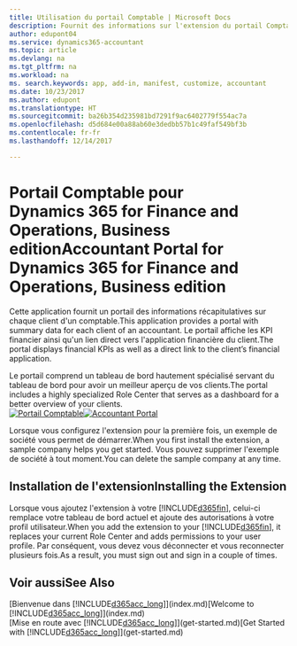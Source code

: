 ```yaml
---
title: Utilisation du portail Comptable | Microsoft Docs
description: Fournit des informations sur l'extension du portail Comptable.
author: edupont04
ms.service: dynamics365-accountant
ms.topic: article
ms.devlang: na
ms.tgt_pltfrm: na
ms.workload: na
ms. search.keywords: app, add-in, manifest, customize, accountant
ms.date: 10/23/2017
ms.author: edupont
ms.translationtype: HT
ms.sourcegitcommit: ba26b354d235981bd7291f9ac6402779f554ac7a
ms.openlocfilehash: d5d684e00a88ab60e3dedbb57b1c49faf549bf3b
ms.contentlocale: fr-fr
ms.lasthandoff: 12/14/2017

---
```

# <a name="accountant-portal-for-dynamics-365-for-finance-and-operations-business-edition"></a><span data-ttu-id="36c30-103">Portail Comptable pour Dynamics 365 for Finance and Operations, Business edition</span><span class="sxs-lookup"><span data-stu-id="36c30-103">Accountant Portal for Dynamics 365 for Finance and Operations, Business edition</span></span>
<span data-ttu-id="36c30-104">Cette application fournit un portail des informations récapitulatives sur chaque client d'un comptable.</span><span class="sxs-lookup"><span data-stu-id="36c30-104">This application provides a portal with summary data for each client of an accountant.</span></span> <span data-ttu-id="36c30-105">Le portail affiche les KPI financier ainsi qu'un lien direct vers l'application financière du client.</span><span class="sxs-lookup"><span data-stu-id="36c30-105">The portal displays financial KPIs as well as a direct link to the client’s financial application.</span></span>  

<span data-ttu-id="36c30-106">Le portail comprend un tableau de bord hautement spécialisé servant du tableau de bord pour avoir un meilleur aperçu de vos clients.</span><span class="sxs-lookup"><span data-stu-id="36c30-106">The portal includes a highly specialized Role Center that serves as a dashboard for a better overview of your clients.</span></span>  
<span data-ttu-id="36c30-107">[![Portail Comptable](./media/accountant-get-started/accountant-dashboard.png)](https://go.microsoft.com/fwlink/?linkid=851257)</span><span class="sxs-lookup"><span data-stu-id="36c30-107">[![Accountant Portal](./media/accountant-get-started/accountant-dashboard.png)](https://go.microsoft.com/fwlink/?linkid=851257)</span></span>

<span data-ttu-id="36c30-108">Lorsque vous configurez l'extension pour la première fois, un exemple de société vous permet de démarrer.</span><span class="sxs-lookup"><span data-stu-id="36c30-108">When you first install the extension, a sample company helps you get started.</span></span> <span data-ttu-id="36c30-109">Vous pouvez supprimer l'exemple de société à tout moment.</span><span class="sxs-lookup"><span data-stu-id="36c30-109">You can delete the sample company at any time.</span></span>  

## <a name="installing-the-extension"></a><span data-ttu-id="36c30-110">Installation de l'extension</span><span class="sxs-lookup"><span data-stu-id="36c30-110">Installing the Extension</span></span>
<span data-ttu-id="36c30-111">Lorsque vous ajoutez l'extension à votre [!INCLUDE[d365fin](includes/d365fin_md.md)], celui-ci remplace votre tableau de bord actuel et ajoute des autorisations à votre profil utilisateur.</span><span class="sxs-lookup"><span data-stu-id="36c30-111">When you add the extension to your [!INCLUDE[d365fin](includes/d365fin_md.md)], it replaces your current Role Center and adds permissions to your user profile.</span></span> <span data-ttu-id="36c30-112">Par conséquent, vous devez vous déconnecter et vous reconnecter plusieurs fois.</span><span class="sxs-lookup"><span data-stu-id="36c30-112">As a result, you must sign out and sign in a couple of times.</span></span>  

## <a name="see-also"></a><span data-ttu-id="36c30-113">Voir aussi</span><span class="sxs-lookup"><span data-stu-id="36c30-113">See Also</span></span>
<span data-ttu-id="36c30-114">[Bienvenue dans [!INCLUDE[d365acc_long](includes/d365acc_long_md.md)]](index.md)</span><span class="sxs-lookup"><span data-stu-id="36c30-114">[Welcome to [!INCLUDE[d365acc_long](includes/d365acc_long_md.md)]](index.md)</span></span>  
<span data-ttu-id="36c30-115">[Mise en route avec [!INCLUDE[d365acc_long](includes/d365acc_long_md.md)]](get-started.md)</span><span class="sxs-lookup"><span data-stu-id="36c30-115">[Get Started with [!INCLUDE[d365acc_long](includes/d365acc_long_md.md)]](get-started.md)</span></span>  

